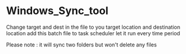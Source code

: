 # Windows_Sync_tool

Change target and dest in the file to you target location and destination location
add this batch file to task scheduler let it run every time period

Please note : it will sync two folders but won't delete any files
